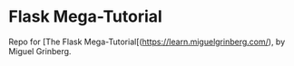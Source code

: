# Flask Mega-Tutorial

Repo for [The Flask Mega-Tutorial[(https://learn.miguelgrinberg.com/), by Miguel Grinberg.
